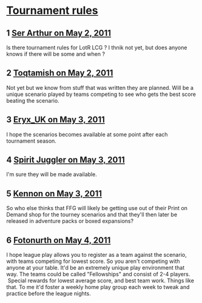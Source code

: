 # [Tournament rules](https://community.fantasyflightgames.com/topic/46164-tournament-rules/)

## 1 [Ser Arthur on May 2, 2011](https://community.fantasyflightgames.com/topic/46164-tournament-rules/?do=findComment&comment=462533)

Is there tournament rules for LotR LCG ? I thnik not yet, but does anyone knows if there will be some and when ?

## 2 [Toqtamish on May 2, 2011](https://community.fantasyflightgames.com/topic/46164-tournament-rules/?do=findComment&comment=462538)

Not yet but we know from stuff that was written they are planned. Will be a unique scenario played by teams competing to see who gets the best score beating the scenario.

## 3 [Eryx_UK on May 3, 2011](https://community.fantasyflightgames.com/topic/46164-tournament-rules/?do=findComment&comment=462704)

I hope the scenarios becomes available at some point after each tournament season.

## 4 [Spirit Juggler on May 3, 2011](https://community.fantasyflightgames.com/topic/46164-tournament-rules/?do=findComment&comment=462726)

I'm sure they will be made available. 

## 5 [Kennon on May 3, 2011](https://community.fantasyflightgames.com/topic/46164-tournament-rules/?do=findComment&comment=462777)

So who else thinks that FFG will likely be getting use out of their Print on Demand shop for the tourney scenarios and that they'll then later be released in adventure packs or boxed expansions?

## 6 [Fotonurth on May 4, 2011](https://community.fantasyflightgames.com/topic/46164-tournament-rules/?do=findComment&comment=463160)

I hope league play allows you to register as a team against the scenario, with teams competing for lowest score. So you aren't competing with anyone at your table. It'd be an extremely unique play environment that way. The teams could be called "Fellowships" and consist of 2-4 players.  Special rewards for lowest average score, and best team work. Things like that. To me it'd foster a weekly home play group each week to tweak and practice before the league nights.

 

 

